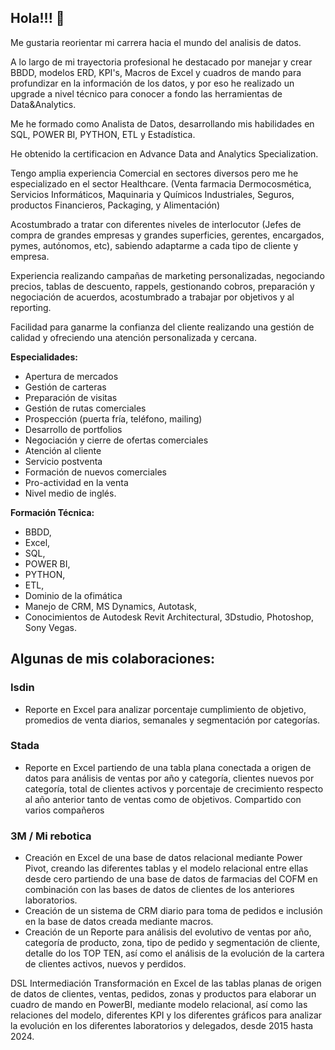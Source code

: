 ## Hola!!! 👋

Me gustaria reorientar mi carrera hacia el mundo del analisis de datos.

A lo largo de mi trayectoria profesional he destacado por manejar y crear BBDD, modelos ERD, KPI's, Macros de Excel y cuadros de mando para profundizar en la información de los datos, y por eso he realizado un upgrade a nivel técnico para conocer a fondo las herramientas de Data&Analytics.

Me he formado como Analista de Datos, desarrollando mis habilidades en SQL, POWER BI, PYTHON, ETL y Estadística. 

He obtenido la certificacion en Advance Data and Analytics Specialization.

Tengo amplia experiencia Comercial en sectores diversos pero me he especializado en el sector Healthcare.
 (Venta farmacia Dermocosmética, Servicios Informáticos, Maquinaria y Químicos Industriales, Seguros, productos Financieros, Packaging, y Alimentación)

Acostumbrado a tratar con diferentes niveles de interlocutor (Jefes de compra de grandes empresas y grandes superficies, gerentes, encargados, pymes, autónomos, etc), sabiendo adaptarme a cada tipo de cliente y empresa.

Experiencia realizando campañas de marketing personalizadas, negociando precios, tablas de descuento, rappels, gestionando cobros, preparación y negociación de acuerdos, acostumbrado a trabajar por objetivos y al reporting.

Facilidad para ganarme la confianza del cliente realizando una gestión de calidad y ofreciendo una atención personalizada y cercana.

**Especialidades:**
- Apertura de mercados
- Gestión de carteras
- Preparación de visitas
- Gestión de rutas comerciales
- Prospección (puerta fría, teléfono, mailing) 
- Desarrollo de portfolios
- Negociación y cierre de ofertas comerciales 
- Atención al cliente 
- Servicio postventa 
- Formación de nuevos comerciales
- Pro-actividad en la venta
- Nivel medio de inglés.


**Formación Técnica:**
- BBDD, 
- Excel, 
- SQL, 
- POWER BI, 
- PYTHON, 
- ETL, 
- Dominio de la ofimática
- Manejo de CRM, MS Dynamics, Autotask, 
- Conocimientos de Autodesk Revit Architectural, 3Dstudio, Photoshop, Sony Vegas.

## Algunas de mis colaboraciones:
### Isdin

- Reporte en Excel para analizar porcentaje cumplimiento de objetivo, promedios de venta diarios, semanales y segmentación por categorías.

### Stada

- Reporte en Excel partiendo de una tabla plana conectada a origen de datos para análisis de ventas por año y categoría, clientes nuevos por categoría, total de clientes activos y porcentaje de crecimiento respecto al año anterior tanto de ventas como de objetivos.
Compartido con varios compañeros

### 3M / Mi rebotica
- Creación en Excel de una base de datos relacional mediante Power Pivot, creando las diferentes tablas y el modelo relacional entre ellas desde cero partiendo de una base de datos de farmacias del COFM en combinación con las bases de datos de clientes de los anteriores laboratorios.
- Creación de un sistema de CRM diario para toma de pedidos e inclusión en la base de datos creada mediante macros.
- Creación de un Reporte para análisis del evolutivo de ventas por año, categoría de producto, zona, tipo de pedido y segmentación de cliente, detalle do los TOP TEN, así como el análisis de la evolución de la cartera de clientes activos, nuevos y perdidos.

DSL Intermediación
Transformación en Excel de las tablas planas de origen de datos de clientes, ventas, pedidos, zonas y productos para elaborar un cuadro de mando en PowerBI, mediante modelo relacional, así como las relaciones del modelo, diferentes KPI y los diferentes gráficos para analizar la evolución en los diferentes laboratorios y delegados, desde 2015 hasta 2024.
<!--
**davidsequeiro/davidsequeiro** is a ✨ _special_ ✨ repository because its `README.md` (this file) appears on your GitHub profile.

Here are some ideas to get you started:

- 🔭 I’m currently working on ...
- 🌱 I’m currently learning ...
- 👯 I’m looking to collaborate on ...
- 🤔 I’m looking for help with ...
- 💬 Ask me about ...
- 📫 How to reach me: ...
- 😄 Pronouns: ...
- ⚡ Fun fact: ...
-->
